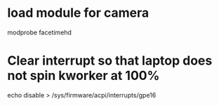 # load module for camera
modprobe facetimehd

# Clear interrupt so that laptop does not spin kworker at 100%
echo disable > /sys/firmware/acpi/interrupts/gpe16

